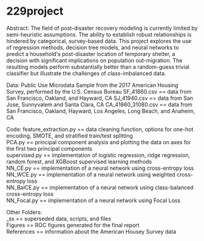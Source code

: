 # 229project

Abstract: The field of post-disaster recovery modeling is currently limited by semi-heuristic assumptions. The ability to establish robust relationships is hindered by categorical, survey-based data. This project explores the use of regression methods, decision tree models, and neural networks to predict a household's post-disaster location of temporary shelter, a decision with significant implications on population out-migration. The resulting models perform substantially better than a random-guess trivial classifier but illustrate the challenges of class-imbalanced data.

Data: Public Use Microdata Sample from the 2017 American Housing Survey, performed by the U.S. Census Bureau
SF_41860.csv == data from San Francisco, Oakland, and Hayward, CA
SJ_41940.csv == data from San Jose, Sunnyvalem and Santa Clara, CA
CA_41860_31080.csv == data from San Francisco, Oakland, Hayward, Los Angeles, Long Beach, and Anaheim, CA

Code:
feature_extraction.py == data cleaning function, options for one-hot encoding, SMOTE, and stratified train/test splitting<br />
PCA.py                == principal component analysis and plotting the data on axes for the first two principal components <br />
supervised.py         == implementation of logistic regression, ridge regression, random forest, and XGBoost supervised learning methods<br />
NN_CE.py              == implementation of a neural network using cross-entropy loss<br />
NN_WCE.py             == implementation of a neural network using weighted cross-entropy loss<br />
NN_BalCE.py           == implementation of a neural network using class-balanced cross-entropy loss<br />
NN_Focal.py           == implementation of a neural network using Focal Loss<br />

Other Folders:<br />
_ss        == superseded data, scripts, and files<br />
Figures    == ROC figures generated for the final report<br />
References == information about the American Housey Survey data
